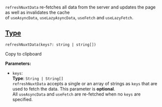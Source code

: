 
`refreshNuxtData` re-fetches all data from the server and updates the page as well as invalidates the cache of `useAsyncData`, `useLazyAsyncData`, `useFetch` and `useLazyFetch`.

## [Type](https://nuxt.com/docs/api/utils/refresh-nuxt-data#type)

```
refreshNuxtData(keys?: string | string[])
```

Copy to clipboard

**Parameters:**

- `keys`:  
    **Type**: `String | String[]`  
    `refreshNuxtData` accepts a single or an array of strings as `keys` that are used to fetch the data. This parameter is **optional**. All `useAsyncData` and `useFetch` are re-fetched when no `keys` are specified.